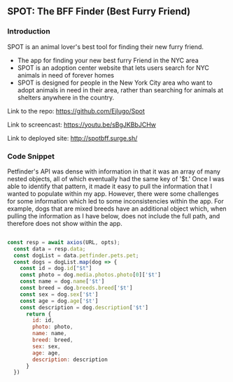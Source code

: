 ## SPOT: The BFF Finder (Best Furry Friend)

### Introduction

SPOT is an animal lover's best tool for finding their new furry friend.

- The app for finding your new best furry Friend in the NYC area
- SPOT is an adoption center website that lets users search for NYC animals in need of forever homes
- SPOT is designed for people in the New York City area who want to adopt animals in need in their area, rather than searching for animals at shelters anywhere in the country.


Link to the repo: https://github.com/Ejlugo/Spot

Link to screencast: https://youtu.be/sBgJKBbJCHw

Link to deployed site: http://spotbff.surge.sh/

### Code Snippet

Petfinder's API was dense with information in that it was an array of many nested objects, all of which eventually had the same key of '$t.' Once I was able to identify that pattern, it made it easy to pull the information that I wanted to populate within my app. However, there were some challenges for some information which led to some inconsistencies within the app. For example, dogs that are mixed breeds have an additional object which, when pulling the information as I have below, does not include the full path, and therefore does not show within the app.

```Javascript

const resp = await axios(URL, opts);
  const data = resp.data;
  const dogList = data.petfinder.pets.pet;
  const dogs = dogList.map(dog => {
    const id = dog.id["$t"]
    const photo = dog.media.photos.photo[0]['$t']
    const name = dog.name['$t']
    const breed = dog.breeds.breed['$t']
    const sex = dog.sex['$t']
    const age = dog.age['$t']
    const description = dog.description['$t']
      return {
        id: id,
        photo: photo,
        name: name,
        breed: breed,
        sex: sex,
        age: age,
        description: description
      }
  })
  ```
